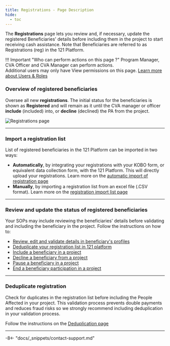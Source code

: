 ```yaml
---
title: Registrations - Page Description
hide:
  - toc
---
```


The **Registrations** page lets you review and, if necessary, update the registered Beneficiaries' details before including them in the project to start receiving cash assistance. Note that Beneficiaries are referred to as Registrations (reg) in the 121 Platform.

!!! Important "Who can perform actions on this page ?"
    Program Manager, CVA Officer and CVA Manager can perform actions.  
    Additional users may only have View permissions on this page. [Learn more about Users & Roles](../users/users-roles-page.md)


### Overview of registered beneficiaries

Oversee all new **registrations**. The initial status for the beneficiaries is shown as **Registered** and will remain as it until the CVA manager or officer **include** (included) into, or **decline** (declined) the PA from the project.

![Registrations page](../assets/img/RegistrationsPage.png)

---

### Import a registration list

List of registered beneficiaries in the 121 Platform can be imported in two ways:

- **Automatically**, by integrating your registrations with your KOBO form, or equivalent data collection form, with the 121 Platform. This will directly upload your registrations. Learn more on the [automatic import of registration page](../registration/registration-automatic-import-kobo.md)
- **Manually**, by importing a registration list from an excel file (.CSV format). Learn more on the [registration import list page](../registration/registration-import-list.md)

---

### Review and update the status of registered beneficiaries

Your SOPs may include reviewing the beneficiaries' details before validating and including the beneficiary in the project.
Follow the instructions on how to:

- [Review, edit and validate details in beneficiary's profiles](../registration/registration-validate-pa.md)
- [Deduplicate your registration list in 121 platform](../registration/registration-deduplication.md)
- [Include a beneficiary in a project](../registration/inclusion-in-program.md)
- [Decline a beneficiary from a project](../registration/registration-reject-pa.md)
- [Pause a beneficiary in a project](../payment/pause-payment-pa.md)
- [End a beneficiary participation in a project](../payment/end-payments.md)

---

### Deduplicate registration

Check for duplicates in the registration list before including the People Affected in your project. This validation process prevents double payments and reduces fraud risks so we strongly recommend including deduplication in your validation process.

Follow the instructions on the [Deduplication page](../registration/registration-deduplication.md)

---

-8<- "docs/_snippets/contact-support.md"
